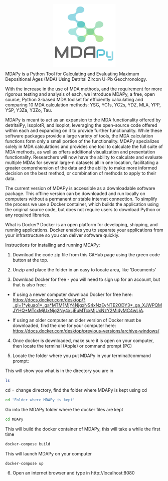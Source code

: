 <!-- ![MDAPy Logo](assets/img/logo.png) -->
<p align="center" width="100%">
  <img align="center" src="src/MDAPy/Logo/logo4.png">   
</p>

MDAPy is a Python Tool for Calculating and Evaluating Maximum Depositional Ages (MDA) Using Detrital Zircon U-Pb Geochronology. 

With the increase in the use of MDA methods, and the requirement for more rigorous testing and analysis of each, we introduce MDAPy, a free, open source, Python 3-based MDA toolset for efficiently calculating and comparing 10 MDA calculation methods: YSG, YC1s, YC2s, YDZ, MLA, YPP, YSP, Y3Za, Y3Zo, Tau. 

MDAPy is meant to act as an expansion to the MDA functionality offered by detritalPy, IsoplotR, and Isoplot, leveraging the open-source code offered within each and expanding on it to provide further functionality. While these software packages provide a large variety of tools, the MDA calculation functions form only a small portion of the functionality. MDAPy specializes solely in MDA calculations and provides one tool to calculate the full suite of MDA methods, as well as offers additional visualization and presentation functionality. Researchers will now have the ability to calculate and evaluate multiple MDAs for several large-n datasets all in one location, facilitating a greater comprehension of the data and the ability to make more informed decision on the best method, or combination of methods to apply to their data. 

The current version of MDAPy is accessible as a downloadable software package. This offline version can be downloaded and run locally on computers without a permanent or stable internet connection. To simplify the process we use a Docker container, which builds the application using the original source code, but does not require users to download Python or any required libraries. 

What is Docker? Docker is an open platform for developing, shipping, and running applications. Docker enables you to separate your applications from your infrastructure so you can deliver software quickly. 

Instructions for installing and running MDAPy:

1. Download the code zip file from this GitHub page using the green code button at the top. 

2. Unzip and place the folder in an easy to locate area, like 'Documents' 

3. Download Docker for free - you will need to sign up for an account, but that is also free: 
    
- If using a newer computer download Docker for free here: https://docs.docker.com/desktop/?_gl=1*ykuao1*_ga*MTM1MjY4NjgxNS4xNzEyNTE2ODY3*_ga_XJWPQMJYHQ*MTcxMjUxNjg2Ny4xLjEuMTcxMjUxNzY2Mi4yMC4wLjA.
  
- If using an older computer an older version of Docker must be downloaded, find the one for your computer here: https://docs.docker.com/desktop/previous-versions/archive-windows/

4. Once docker is downloaded, make sure it is open on your computer, then locate the terminal (Apple) or command prompt (PC)

5. Locate the folder where you put MDAPy in your terminal/command prompt: 

This will show you what is in the directory you are in
```sh
ls
```


cd = change directory, find the folder where MDAPy is kept using cd 
```sh
cd 'Folder where MDAPy is kept' 
```

Go into the MDAPy folder where the docker files are kept

```sh
cd MDAPy
```

This will build the docker container of MDAPy, this will take a while the first time
```sh
docker-compose build
```

This will launch MDAPy on your computer

```sh
docker-compose up 
```


6. Open an internet browser and type in http://localhost:8080








